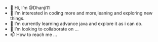 - 👋 Hi, I’m @Dhanji11
- 👀 I’m interested in coding more and more,leaning and exploring new things.
- 🌱 I’m currently learning advance java and explore it as i can do.
- 💞️ I’m looking to collaborate on ...
- 📫 How to reach me ...

<!---
Dhanji11/Dhanji11 is a ✨ special ✨ repository because its `README.md` (this file) appears on your GitHub profile.
You can click the Preview link to take a look at your changes.
--->
